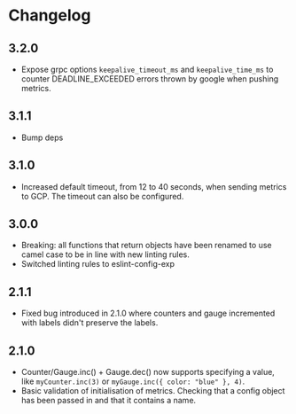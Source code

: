 # Changelog

## 3.2.0

- Expose grpc options `keepalive_timeout_ms` and `keepalive_time_ms` to counter DEADLINE_EXCEEDED errors thrown by google when pushing metrics.

## 3.1.1

- Bump deps

## 3.1.0

- Increased default timeout, from 12 to 40 seconds, when sending metrics to GCP. The timeout can also be configured.

## 3.0.0

- Breaking: all functions that return objects have been renamed to use camel case to be in line with new linting rules.
- Switched linting rules to eslint-config-exp

## 2.1.1

- Fixed bug introduced in 2.1.0 where counters and gauge incremented with labels didn't preserve the labels.

## 2.1.0

- Counter/Gauge.inc() + Gauge.dec() now supports specifying a value, like `myCounter.inc(3)` or `myGauge.inc({ color: "blue" }, 4)`.
- Basic validation of initialisation of metrics. Checking that a config object has been passed in and that it contains a name.
